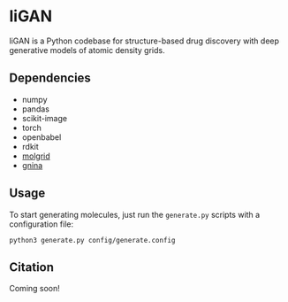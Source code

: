 # liGAN

liGAN is a Python codebase for structure-based drug discovery with deep generative models of atomic density grids.

## Dependencies

- numpy
- pandas
- scikit-image
- torch
- openbabel
- rdkit
- [molgrid](https://github.com/gnina/libmolgrid)
- [gnina](https://github.com/gnina/gnina)

## Usage

To start generating molecules, just run the `generate.py` scripts with a configuration file:

```
python3 generate.py config/generate.config
```

## Citation

Coming soon!
